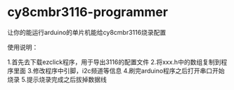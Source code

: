 # cy8cmbr3116-programmer
让你的能运行arduino的单片机能给cy8cmbr3116烧录配置

使用说明：

1.首先去下载ezclick程序，用于导出3116的配置文件
2.将xxx.h中的数组复制到程序里面
3.修改程序中引脚，i2c频道等信息
4.刷完arduino程序之后打开串口开始烧录
5.提示烧录完成之后拔掉数据线
